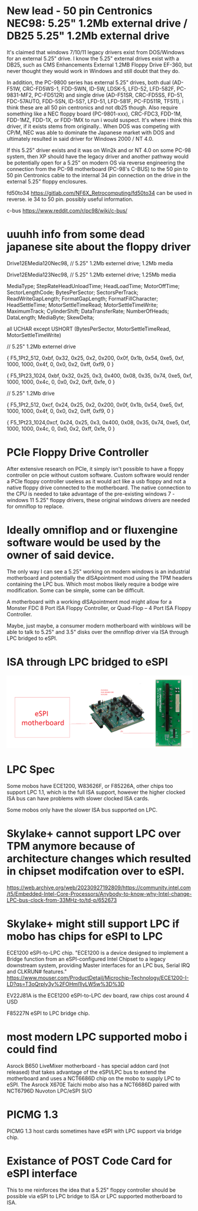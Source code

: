# New lead - 50 pin Centronics NEC98: 5.25" 1.2Mb external drive / DB25 5.25" 1.2Mb external drive 
It's claimed that windows 7/10/11 legacy drivers exist from DOS/Windows for an external 5.25" drive. I know the 5.25" external drives exist with a DB25, such as CMS Enhancements External 1.2MB Floppy Drive EF-360, but never thought they would work in Windows and still doubt that they do.

In addition, the PC-9800 series has external 5.25" drives, both dual (AD-F51W, CRC-FD5WS-1, FDD-5WN, ID-5W, LDSK-5, LFD-52, LFD-582F, PC-9831-MF2, PC-FD512R) and single drive (AD-F51SR, CRC-FD5SS, FD-51, FDC-57AUTO, FDD-5SN, ID-5S?, LFD-51, LFD-581F, PC-FD511R, TF511), i think these are all 50 pin centronics and not db25 though. Also require something like a NEC floppy board (PC-9801-xxx), CRC-FDC3, FDD-1M, FDD-1MZ, FDD-1X, or FDD-1MX to run i would suspect. It's where i think this driver, if it exists stems from originally.. When DOS was competing with CP/M, NEC was able to dominate the Japanese market with DOS and ultimately resulted in said driver for Windows 2000 / NT 4.0.

If this 5.25" driver exists and it was on Win2k and or NT 4.0 on some PC-98 system, then XP should have the legacy driver and another pathway would be potentially open for a 5.25" on modern OS via reverse engineering the connection from the PC-98 motherboard (PC-98's C-BUS) to the 50 pin to 50 pin Centronics cable to the internal 34 pin connection on the drive in the external 5.25" floppy enclosures.

fd50to34 https://gitlab.com/NF6X_Retrocomputing/fd50to34 can be used in reverse. ie 34 to 50 pin. possibly useful information.

c-bus https://www.reddit.com/r/pc98/wiki/c-bus/

# uuuhh info from some dead japanese site about the floppy driver
Drive12EMedia120Nec98,                 //  5.25" 1.2Mb externel drive; 1.2Mb   media

Drive12EMedia123Nec98,                 //  5.25" 1.2Mb externel drive; 1.25Mb   media


MediaType; StepRateHeadUnloadTime; HeadLoadTime; MotorOffTime; SectorLengthCode; BytesPerSector; SectorsPerTrack; ReadWriteGapLength; FormatGapLength; FormatFillCharacter; HeadSettleTime; MotorSettleTimeRead; MotorSettleTimeWrite; MaximumTrack; CylinderShift; DataTransferRate; NumberOfHeads; DataLength; MediaByte; SkewDelta; 

all UCHAR except USHORT (BytesPerSector, MotorSettleTimeRead, MotorSettleTimeWrite)

// 5.25" 1.2Mb externel drive

{ F5_1Pt2_512,    0xbf, 0x32, 0x25, 0x2, 0x200, 0x0f, 0x1b, 0x54, 0xe5, 0xf, 1000, 1000, 0x4f, 0, 0x0, 0x2, 0xff, 0xf9, 0 }

{ F5_1Pt23_1024,  0xbf, 0x32, 0x25, 0x3, 0x400, 0x08, 0x35, 0x74, 0xe5, 0xf, 1000, 1000, 0x4c, 0, 0x0, 0x2, 0xff, 0xfe, 0 }


// 5.25" 1.2Mb drive

{ F5_1Pt2_512,  0xcf, 0x24, 0x25, 0x2, 0x200, 0x0f, 0x1b, 0x54, 0xe5, 0xf, 1000, 1000, 0x4f, 0, 0x0, 0x2, 0xff, 0xf9, 0 }

{ F5_1Pt23_1024,0xcf, 0x24, 0x25, 0x3, 0x400, 0x08, 0x35, 0x74, 0xe5, 0xf, 1000, 1000, 0x4c, 0, 0x0, 0x2, 0xff, 0xfe, 0 }


# PCIe Floppy Drive Controller
After extensive research on PCIe, it simply isn't possible to have a floppy controller on pcie without custom software. Custom software would render a PCIe floppy controller useless as it would act like a usb floppy and not a native floppy drive connected to the motherboard. The native connection to the CPU is needed to take advantage of the pre-existing windows 7 - windows 11 5.25" floppy drivers, these original windows drivers are needed for omniflop to replace. 

# Ideally omniflop and or fluxengine software would be used by the owner of said device.
The only way I can see a 5.25" working on modern windows is an industrial motherboard and potentially the dISApointment mod using the TPM headers containing the LPC bus. Which most mobos likely require a bodge wire modification. Some can be simple, some can be difficult.

A motherboard with a working dISApointment mod might allow for a Monster FDC 8 Port ISA Floppy Controller, or Quad-Flop – 4 Port ISA Floppy Controller.

Maybe, just maybe, a consumer modern motherboard with winblows will be able to talk to 5.25" and 3.5" disks over the omniflop driver via ISA through LPC bridged to eSPI.

# ISA through LPC bridged to eSPI
![ISA through LPC bridged to eSPI](https://github.com/SaxonRah/flop-fpga/blob/main/image.png)

# LPC Spec
Some mobos have ECE1200, W83626F, or F85226A, other chips too support LPC 1.1, which is the full ISA support, however the higher clocked ISA bus can have problems with slower clocked ISA cards. 

Some mobos only have the slower ISA bus supported on LPC.

# Skylake+ cannot support LPC over TPM anymore because of architecture changes which resulted in chipset modifcation over to eSPI.
https://web.archive.org/web/20230927192809/https://community.intel.com/t5/Embedded-Intel-Core-Processors/Anybody-to-know-why-Intel-change-LPC-bus-clock-from-33MHz-to/td-p/652673

# Skylake+ might still support LPC if mobo has chips for eSPI to LPC
ECE1200 eSPI-to-LPC chip. "ECE1200 is a device designed to implement a Bridge function from an eSPI-configured Intel Chipset to a legacy downstream system, providing Master interfaces for an LPC bus, Serial IRQ and CLKRUN# features."
https://www.mouser.com/ProductDetail/Microchip-Technology/ECE1200-I-LD?qs=T3oQrply3y%2FOHml1lyLW5w%3D%3D

EV22J81A is the ECE1200 eSPI-to-LPC dev board, raw chips cost around 4 USD

F85227N eSPI to LPC bridge chip.

# most modern LPC supported mobo i could find 
Asrock B650 LiveMixer motherboard - has special addon card (not released) that takes advantage of the eSPI/LPC bus to extend the motherboard and uses a NCT6686D chip on the mobo to supply LPC to eSPI.
The Asrock X670E Taichi mobo also has a NCT6686D paired with NCT6796D Nuvoton LPC/eSPI SI/O

# PICMG 1.3
PICMG 1.3 host cards sometimes have eSPI with LPC support via bridge chip.

# Existance of POST Code Card for eSPI interface
This to me reinforces the idea that a 5.25" floppy controller should be possible via eSPI to LPC bridge to ISA or LPC supported motherboard to ISA.
